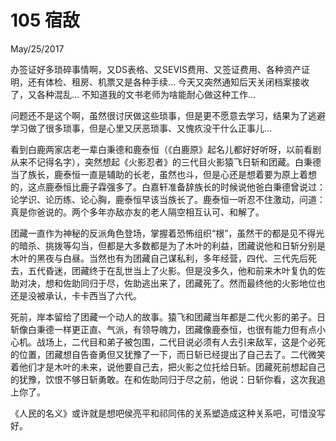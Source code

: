# 105 宿敌
May/25/2017

办签证好多琐碎事情啊，又DS表格、又SEVIS费用、又签证费用、各种资产证明，还有体检、租房、机票又是各种手续… 今天又突然通知后天关闭档案接收了，又各种混乱... 不知道我的文书老师为啥能耐心做这种工作... 

问题还不是这个啊，虽然很讨厌做这些琐事，但是更不愿意去学习，结果为了逃避学习做了很多琐事，但是心里又厌恶琐事、又愧疚没干什么正事儿... 

看到白鹿两家店老一辈白秉德和鹿泰恒（《白鹿原》起名儿都好好听呀，以前看剧从来不记得名字），突然想起《火影忍者》的三代目火影猿飞日斩和团藏。白秉德当了族长，鹿泰恒一直是辅助的长老，虽然也斗，但是心还是想着要为原上着想的，这点鹿泰恒比鹿子霖强多了。白嘉轩准备辞族长的时候说他爸白秉德曾说过：论学识、论历练、论心胸，鹿泰恒早该当族长了。鹿泰恒一听忍不住激动，问道：真是你爸说的。两个多年亦敌亦友的老人隔空相互认可、和解了。

团藏一直作为神秘的反派角色登场，掌握着恐怖组织“根”，虽然干的都是见不得光的暗杀、挑拨等勾当，但都是大多数都是为了木叶的利益，团藏说他和日斩分别是木叶的黑夜与白昼。当然也有为团藏自己谋私利，多年经营，四代、三代先后死去，五代昏迷，团藏终于在乱世当上了火影。但是没多久，他和前来木叶复仇的佐助对决，想和佐助同归于尽，佐助逃出来了，团藏死了。然而最终他的火影地位也还是没被承认，卡卡西当了六代。

死前，岸本留给了团藏一个动人的故事。猿飞和团藏当年都是二代火影的弟子。日斩像白秉德一样更正直、气派，有领导魄力，团藏像鹿泰恒，也很有能力但有点小心机。战场上，二代目和弟子被包围，二代目说必须有人去引来敌军，这是个必死的位置，团藏想自告奋勇但又犹豫了一下，而日斩已经提出了自己去了。二代微笑着他们才是木叶的未来，说他要自己去，把火影之位托给日斩。团藏死前想起自己的犹豫，饮恨不够日斩勇敢。在和佐助同归于尽之前，他说：日斩你看，这次我追上你了。

《人民的名义》或许就是想吧侯亮平和祁同伟的关系塑造成这种关系吧，可惜没写好。